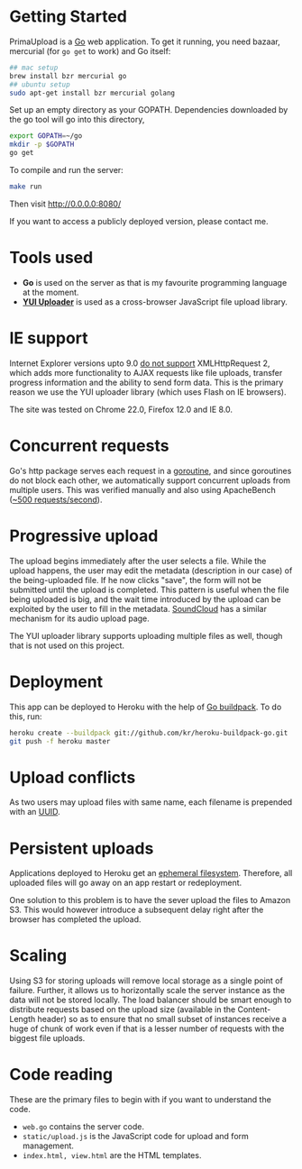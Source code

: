 # Getting Started

PrimaUpload is a [Go](http://golang.org/) web application. To get it running, you need bazaar, mercurial (for `go get` to work) and Go itself:

```bash
## mac setup
brew install bzr mercurial go
## ubuntu setup
sudo apt-get install bzr mercurial golang
```

Set up an empty directory as your GOPATH. Dependencies downloaded by the go tool will go into this directory,

```bash
export GOPATH=~/go
mkdir -p $GOPATH
go get
```

To compile and run the server:

```bash
make run
```

Then visit http://0.0.0.0:8080/

If you want to access a publicly deployed version, please contact me.

# Tools used

* **Go** is used on the server as that is my favourite programming language at the moment.
* **[YUI Uploader](http://yuilibrary.com/yui/docs/uploader/)** is used as a cross-browser JavaScript file upload library.

# IE support

Internet Explorer versions upto 9.0 [do not support](http://caniuse.com/xhr2) XMLHttpRequest 2, which adds more functionality to AJAX requests like file uploads, transfer progress information and the ability to send form data. This is the primary reason we use the YUI uploader library (which uses Flash on IE browsers).

The site was tested on Chrome 22.0, Firefox 12.0 and IE 8.0.

# Concurrent requests

Go's http package serves each request in a [goroutine](http://golang.org/src/pkg/net/http/server.go?s=28722:28771#L1042), and since goroutines do not block each other, we automatically support concurrent uploads from multiple users. This was verified manually and also using ApacheBench ([~500 requests/second](https://gist.github.com/3753557)).

# Progressive upload

The upload begins immediately after the user selects a file. While the upload happens, the user may edit the metadata (description in our case) of the being-uploaded file. If he now clicks "save", the form will not be submitted until the upload is completed. This pattern is useful when the file being uploaded is big, and the wait time introduced by the upload can be exploited by the user to fill in the metadata. [SoundCloud](http://soundcloud.com/) has a similar mechanism for its audio upload page.

The YUI uploader library supports uploading multiple files as well, though that is not used on this project.

# Deployment

This app can be deployed to Heroku with the help of [Go buildpack](https://gist.github.com/299535bbf56bf3016cba). To do this, run:

```bash
heroku create --buildpack git://github.com/kr/heroku-buildpack-go.git
git push -f heroku master
```

# Upload conflicts

As two users may upload files with same name, each filename is prepended with an [UUID](http://en.wikipedia.org/wiki/Universally_unique_identifier). 

# Persistent uploads

Applications deployed to Heroku get an [ephemeral filesystem](https://devcenter.heroku.com/articles/dynos#ephemeral-filesystem). Therefore, all uploaded files will go away on an app restart or redeployment.

One solution to this problem is to have the sever upload the files to Amazon S3. This would however introduce a subsequent delay right after the browser has completed the upload. 

# Scaling

Using S3 for storing uploads will remove local storage as a single point of failure. Further, it allows us to horizontally scale the server instance as the data will not be stored locally. The load balancer should be smart enough to distribute requests based on the upload size (available in the Content-Length header) so as to ensure that no small subset of instances receive a huge of chunk of work even if that is a lesser number of requests with the biggest file uploads.

# Code reading

These are the primary files to begin with if you want to understand the code.

* `web.go` contains the server code.
* `static/upload.js` is the JavaScript code for upload and form management.
* `index.html, view.html` are the HTML templates.
